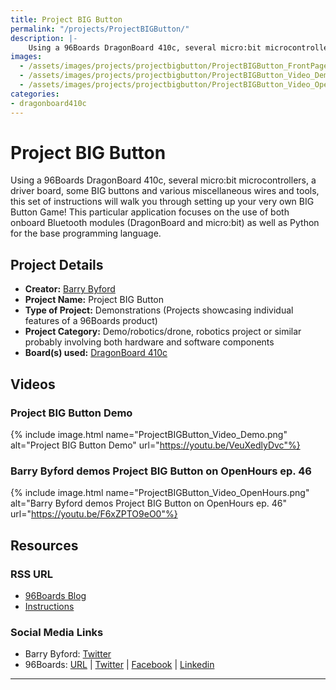 ```yaml
---
title: Project BIG Button
permalink: "/projects/ProjectBIGButton/"
description: |-
    Using a 96Boards DragonBoard 410c, several micro:bit microcontrollers, a driver board, some BIG buttons and various miscellaneous wires and tools, this set of instructions will walk you through setting up your very own BIG Button Game! This particular application focuses on the use of both onboard Bluetooth modules (DragonBoard and micro:bit) as well as Python for the base programming language.
images:
  - /assets/images/projects/projectbigbutton/ProjectBIGButton_FrontPage.png
  - /assets/images/projects/projectbigbutton/ProjectBIGButton_Video_Demo.png
  - /assets/images/projects/projectbigbutton/ProjectBIGButton_Video_OpenHours.png
categories:
- dragonboard410c
---
```

# Project BIG Button

Using a 96Boards DragonBoard 410c, several micro:bit microcontrollers, a driver board, some BIG buttons and various miscellaneous wires and tools, this set of instructions will walk you through setting up your very own BIG Button Game! This particular application focuses on the use of both onboard Bluetooth modules (DragonBoard and micro:bit) as well as Python for the base programming language.

## Project Details

- **Creator:** [Barry Byford](https://twitter.com/uk_baz)
- **Project Name:** Project BIG Button
- **Type of Project:** Demonstrations (Projects showcasing individual features of a 96Boards product)
- **Project Category:** Demo/robotics/drone, robotics project or similar probably involving both hardware and software components
- **Board(s) used:** [DragonBoard 410c](https://www.96boards.org/product/dragonboard410c/)

## Videos

### Project BIG Button Demo
{% include image.html name="ProjectBIGButton_Video_Demo.png" alt="Project BIG Button Demo" url="https://youtu.be/VeuXedlyDvc"%}

### Barry Byford demos Project BIG Button on OpenHours ep. 46
{% include image.html name="ProjectBIGButton_Video_OpenHours.png" alt="Barry Byford demos Project BIG Button on OpenHours ep. 46" url="https://youtu.be/F6xZPTO9eO0"%}

## Resources

### RSS URL

- [96Boards Blog](https://www.96boards.org/blog/project-big-button-barry-byford/)
- [Instructions](https://ukbaz.github.io/howto/proj_big_btn.html)

### Social Media Links

- Barry Byford: [Twitter](https://twitter.com/uk_baz)
- 96Boards: [URL](https://www.96boards.org/) &#124; [Twitter](https://twitter.com/96boards) &#124; [Facebook](https://www.facebook.com/96Boards) &#124; [Linkedin](https://www.linkedin.com/company/{{site.linkedin_username}}/)


***
